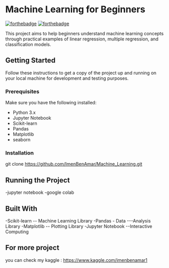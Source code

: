 # Machine Learning for Beginners

[![forthebadge](http://forthebadge.com/images/badges/built-with-love.svg)](http://forthebadge.com)  [![forthebadge](http://forthebadge.com/images/badges/powered-by-electricity.svg)](http://forthebadge.com)

This project aims to help beginners understand machine learning concepts through practical examples of linear regression, multiple regression, and classification models.


## Getting Started
Follow these instructions to get a copy of the project up and running on your local machine for development and testing purposes.

### Prerequisites

Make sure you have the following installed:

- Python 3.x
- Jupyter Notebook
- Scikit-learn
- Pandas
- Matplotlib
- seaborn
  

### Installation

git clone https://github.com/ImenBenAmar/Machine_Learning.git

## Running the Project
-jupyter notebook
-google colab


## Built With

-Scikit-learn -- Machine Learning Library
-Pandas - Data ---Analysis Library
-Matplotlib -- Plotting Library
-Jupyter Notebook --Interactive Computing


## For more project
you can check my kaggle :
https://www.kaggle.com/imenbenamar1

